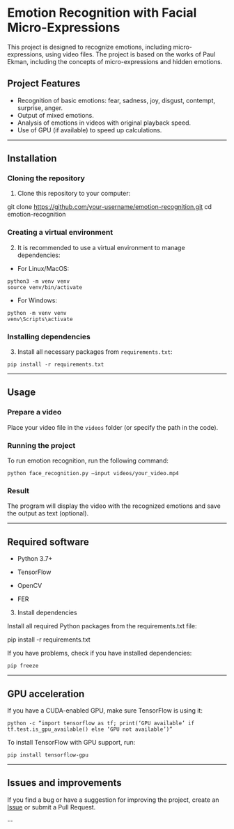 # Emotion Recognition with Facial Micro-Expressions

This project is designed to recognize emotions, including micro-expressions, using video files. The project is based on the works of Paul Ekman, including the concepts of micro-expressions and hidden emotions.

## Project Features
- Recognition of basic emotions: fear, sadness, joy, disgust, contempt, surprise, anger.
- Output of mixed emotions.
- Analysis of emotions in videos with original playback speed.
- Use of GPU (if available) to speed up calculations.

---

## Installation

### Cloning the repository
1. Clone this repository to your computer:

git clone https://github.com/your-username/emotion-recognition.git
cd emotion-recognition

### Creating a virtual environment
2. It is recommended to use a virtual environment to manage dependencies:

- For Linux/MacOS:

```
python3 -m venv venv
source venv/bin/activate

```
- For Windows:

```
python -m venv venv
venv\Scripts\activate
```

### Installing dependencies
3. Install all necessary packages from `requirements.txt`:

```
pip install -r requirements.txt
```

---

## Usage

### Prepare a video
Place your video file in the `videos` folder (or specify the path in the code).

### Running the project
To run emotion recognition, run the following command:

```
python face_recognition.py –input videos/your_video.mp4
```

### Result
The program will display the video with the recognized emotions and save the output as text (optional).

---

## Required software
- Python 3.7+

- TensorFlow
- OpenCV
- FER

3. Install dependencies

Install all required Python packages from the requirements.txt file:

pip install -r requirements.txt

If you have problems, check if you have installed dependencies:

```
pip freeze
```

---

## GPU acceleration
If you have a CUDA-enabled GPU, make sure TensorFlow is using it:

```
python -c “import tensorflow as tf; print(‘GPU available’ if tf.test.is_gpu_available() else ‘GPU not available’)”
```
To install TensorFlow with GPU support, run:

```
pip install tensorflow-gpu
```
---

## Issues and improvements
If you find a bug or have a suggestion for improving the project, create an [Issue](https://github.com/your-username/emotion-recognition/issues) or submit a Pull Request.

--
